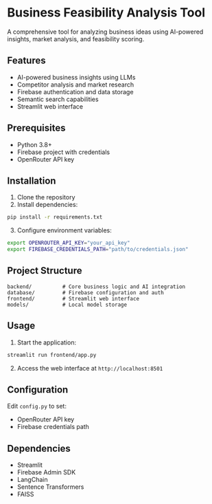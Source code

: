 # Business Feasibility Analysis Tool

A comprehensive tool for analyzing business ideas using AI-powered insights, market analysis, and feasibility scoring.

## Features
- AI-powered business insights using LLMs
- Competitor analysis and market research
- Firebase authentication and data storage
- Semantic search capabilities
- Streamlit web interface

## Prerequisites
- Python 3.8+
- Firebase project with credentials
- OpenRouter API key

## Installation
1. Clone the repository
2. Install dependencies:
```bash
pip install -r requirements.txt
```

3. Configure environment variables:
```bash
export OPENROUTER_API_KEY="your_api_key"
export FIREBASE_CREDENTIALS_PATH="path/to/credentials.json"
```

## Project Structure
```
backend/          # Core business logic and AI integration
database/         # Firebase configuration and auth
frontend/         # Streamlit web interface
models/           # Local model storage
```

## Usage
1. Start the application:
```bash
streamlit run frontend/app.py
```

2. Access the web interface at `http://localhost:8501`

## Configuration
Edit `config.py` to set:
- OpenRouter API key
- Firebase credentials path

## Dependencies
- Streamlit
- Firebase Admin SDK
- LangChain
- Sentence Transformers
- FAISS
